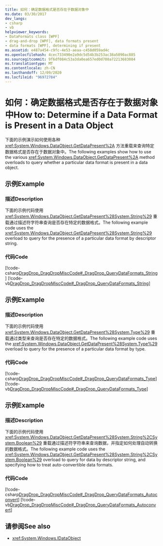 ```yaml
---
title: 如何：确定数据格式是否存在于数据对象中
ms.date: 03/30/2017
dev_langs:
- csharp
- vb
helpviewer_keywords:
- DataFormats class [WPF]
- drag-and-drop [WPF], data formats present
- data formats [WPF], determining if present
ms.assetid: e487a454-c9fc-4e53-aeaa-c458d059ad4c
ms.openlocfilehash: 4cec733490e2a9dc5d54b3b253ac38a5090ac885
ms.sourcegitcommit: 9f6df084c53a3da0ea657ed0d708a72213683084
ms.translationtype: MT
ms.contentlocale: zh-CN
ms.lasthandoff: 12/09/2020
ms.locfileid: "96972784"
---
```

# <a name="how-to-determine-if-a-data-format-is-present-in-a-data-object"></a><span data-ttu-id="526ca-102">如何：确定数据格式是否存在于数据对象中</span><span class="sxs-lookup"><span data-stu-id="526ca-102">How to: Determine if a Data Format is Present in a Data Object</span></span>
<span data-ttu-id="526ca-103">下面的示例演示如何使用各种 <xref:System.Windows.DataObject.GetDataPresent%2A> 方法重载来查询特定数据格式是否存在于数据对象中。</span><span class="sxs-lookup"><span data-stu-id="526ca-103">The following examples show how to use the various <xref:System.Windows.DataObject.GetDataPresent%2A> method overloads to query whether a particular data format is present in a data object.</span></span>  
  
## <a name="example"></a><span data-ttu-id="526ca-104">示例</span><span class="sxs-lookup"><span data-stu-id="526ca-104">Example</span></span>  
  
### <a name="description"></a><span data-ttu-id="526ca-105">描述</span><span class="sxs-lookup"><span data-stu-id="526ca-105">Description</span></span>  
 <span data-ttu-id="526ca-106">下面的示例代码使用 <xref:System.Windows.DataObject.GetDataPresent%28System.String%29> 重载通过描述符字符串查询是否存在特定的数据格式。</span><span class="sxs-lookup"><span data-stu-id="526ca-106">The following example code uses the <xref:System.Windows.DataObject.GetDataPresent%28System.String%29> overload to query for the presence of a particular data format by descriptor string.</span></span>  
  
### <a name="code"></a><span data-ttu-id="526ca-107">代码</span><span class="sxs-lookup"><span data-stu-id="526ca-107">Code</span></span>  
 [!code-csharp[DragDrop_DragDropMiscCode#_DragDrop_QueryDataFormats_String](~/samples/snippets/csharp/VS_Snippets_Wpf/DragDrop_DragDropMiscCode/CSharp/Window1.xaml.cs#_dragdrop_querydataformats_string)]
 [!code-vb[DragDrop_DragDropMiscCode#_DragDrop_QueryDataFormats_String](~/samples/snippets/visualbasic/VS_Snippets_Wpf/DragDrop_DragDropMiscCode/visualbasic/window1.xaml.vb#_dragdrop_querydataformats_string)]  
  
## <a name="example"></a><span data-ttu-id="526ca-108">示例</span><span class="sxs-lookup"><span data-stu-id="526ca-108">Example</span></span>  
  
### <a name="description"></a><span data-ttu-id="526ca-109">描述</span><span class="sxs-lookup"><span data-stu-id="526ca-109">Description</span></span>  
 <span data-ttu-id="526ca-110">下面的示例代码使用 <xref:System.Windows.DataObject.GetDataPresent%28System.Type%29> 重载通过类型来查询是否存在特定的数据格式。</span><span class="sxs-lookup"><span data-stu-id="526ca-110">The following example code uses the <xref:System.Windows.DataObject.GetDataPresent%28System.Type%29> overload to query for the presence of a particular data format by type.</span></span>  
  
### <a name="code"></a><span data-ttu-id="526ca-111">代码</span><span class="sxs-lookup"><span data-stu-id="526ca-111">Code</span></span>  
 [!code-csharp[DragDrop_DragDropMiscCode#_DragDrop_QueryDataFormats_Type](~/samples/snippets/csharp/VS_Snippets_Wpf/DragDrop_DragDropMiscCode/CSharp/Window1.xaml.cs#_dragdrop_querydataformats_type)]
 [!code-vb[DragDrop_DragDropMiscCode#_DragDrop_QueryDataFormats_Type](~/samples/snippets/visualbasic/VS_Snippets_Wpf/DragDrop_DragDropMiscCode/visualbasic/window1.xaml.vb#_dragdrop_querydataformats_type)]  
  
## <a name="example"></a><span data-ttu-id="526ca-112">示例</span><span class="sxs-lookup"><span data-stu-id="526ca-112">Example</span></span>  
  
### <a name="description"></a><span data-ttu-id="526ca-113">描述</span><span class="sxs-lookup"><span data-stu-id="526ca-113">Description</span></span>  
 <span data-ttu-id="526ca-114">下面的示例代码使用 <xref:System.Windows.DataObject.GetDataPresent%28System.String%2CSystem.Boolean%29> 重载通过描述符字符串来查询数据，并指定如何处理自动转换的数据格式。</span><span class="sxs-lookup"><span data-stu-id="526ca-114">The following example code uses the <xref:System.Windows.DataObject.GetDataPresent%28System.String%2CSystem.Boolean%29> overload to query for data by descriptor string, and specifying how to treat auto-convertible data formats.</span></span>  
  
### <a name="code"></a><span data-ttu-id="526ca-115">代码</span><span class="sxs-lookup"><span data-stu-id="526ca-115">Code</span></span>  
 [!code-csharp[DragDrop_DragDropMiscCode#_DragDrop_QueryDataFormats_Autoconvert](~/samples/snippets/csharp/VS_Snippets_Wpf/DragDrop_DragDropMiscCode/CSharp/Window1.xaml.cs#_dragdrop_querydataformats_autoconvert)]
 [!code-vb[DragDrop_DragDropMiscCode#_DragDrop_QueryDataFormats_Autoconvert](~/samples/snippets/visualbasic/VS_Snippets_Wpf/DragDrop_DragDropMiscCode/visualbasic/window1.xaml.vb#_dragdrop_querydataformats_autoconvert)]  
  
## <a name="see-also"></a><span data-ttu-id="526ca-116">请参阅</span><span class="sxs-lookup"><span data-stu-id="526ca-116">See also</span></span>

- <xref:System.Windows.IDataObject>
